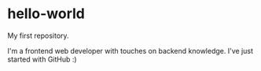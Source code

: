# hello-world
My first repository.

I'm a frontend web developer with touches on backend knowledge. I've just started with GitHub :)
